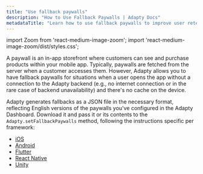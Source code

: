 ```yaml
---
title: "Use fallback paywalls"
description: "How to Use Fallback Paywalls | Adapty Docs"
metadataTitle: "Learn how to use fallback paywalls to improve user retention."
---
```


import Zoom from 'react-medium-image-zoom';
import 'react-medium-image-zoom/dist/styles.css';

A paywall is an in-app storefront where customers can see and purchase products within your mobile app. Typically, paywalls are fetched from the server when a customer accesses them. However, Adapty allows you to have fallback paywalls for situations when a user opens the app without a connection to the Adapty backend (e.g., no internet connection or in the rare case of backend unavailability) and there's no cache on the device.

Adapty generates fallbacks as a JSON file in the necessary format, reflecting English versions of the paywalls you've configured in the Adapty Dashboard. Download it and pass it or its contents to the `Adapty.setFallbackPaywalls` method, following the instructions specific per framework:

- [iOS](ios-use-fallback-paywalls)
- [Android](android-use-fallback-paywalls)
- [Flutter](flutter-use-fallback-paywalls)
- [React Native](react-native-use-fallback-paywalls)
- [Unity](unity-use-fallback-paywalls)

